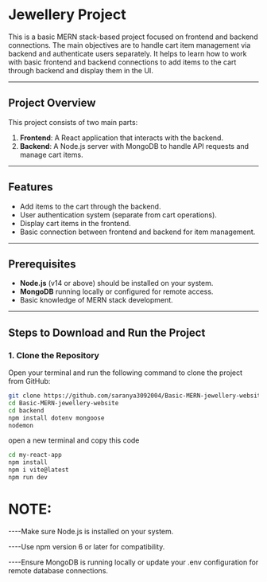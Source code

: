 # Jewellery Project

This is a basic MERN stack-based project focused on frontend and backend connections. The main objectives are to handle cart item management via backend and authenticate users separately. It helps to learn how to work with basic frontend and backend connections to add items to the cart through backend and display them in the UI.

---

## Project Overview

This project consists of two main parts:
1. **Frontend**: A React application that interacts with the backend.
2. **Backend**: A Node.js server with MongoDB to handle API requests and manage cart items.

---

## Features
- Add items to the cart through the backend.
- User authentication system (separate from cart operations).
- Display cart items in the frontend.
- Basic connection between frontend and backend for item management.

---

## Prerequisites
- **Node.js** (v14 or above) should be installed on your system.
- **MongoDB** running locally or configured for remote access.
- Basic knowledge of MERN stack development.

---

## Steps to Download and Run the Project

### 1. Clone the Repository
Open your terminal and run the following command to clone the project from GitHub:
```bash
git clone https://github.com/saranya3092004/Basic-MERN-jewellery-website
cd Basic-MERN-jewellery-website
cd backend
npm install dotenv mongoose
nodemon
```
open a new terminal and copy this code
```bash
cd my-react-app
npm install
npm i vite@latest
npm run dev
```

NOTE:
====

----Make sure Node.js is installed on your system.

----Use npm version 6 or later for compatibility.

----Ensure MongoDB is running locally or update your .env configuration for remote database connections.
